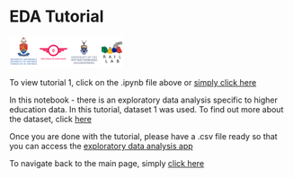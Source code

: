 # EDA Tutorial

 <img src="https://github.com/dsfsi/Higher_Education_EDA/blob/main/images/Image%203.png" width="40%" height="40%">
 
To view tutorial 1, click on the .ipynb file above or [simply click here](https://github.com/dsfsi/Higher_Education_EDA/blob/main/code/Exploratory%20Data%20Analysis%20for%20Education.ipynb)

In this notebook - there is an exploratory data analysis specific to higher education data. In this tutorial, dataset 1 was used. To find out more about the dataset, click [here](https://github.com/dsfsi/Higher_Education_EDA/tree/main/opendata)

Once you are done with the tutorial, please have a .csv file ready so that you can access the [exploratory data analysis app](https://share.streamlit.io/herkulaascombrink/eda_for_education/main/eda_for_education.py)

To navigate back to the main page, simply [click here](https://github.com/dsfsi/Higher_Education_EDA/tree/main)
